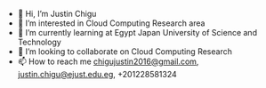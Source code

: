 - 👋 Hi, I’m Justin Chigu
- 👀 I’m interested in Cloud Computing Research area
- 🌱 I’m currently learning at Egypt Japan University of Science and Technology
- 💞️ I’m looking to collaborate on Cloud Computing Research
- 📫 How to reach me chigujustin2016@gmail.com, justin.chigu@ejust.edu.eg, +201228581324

<!---
jchigu/jchigu is a ✨ special ✨ repository because its `README.md` (this file) appears on your GitHub profile.
You can click the Preview link to take a look at your changes.
--->
